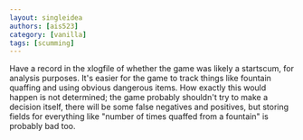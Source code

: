 ```yaml
---
layout: singleidea
authors: [ais523]
category: [vanilla]
tags: [scumming]
---
```

Have a record in the xlogfile of whether the game was likely a startscum, for analysis purposes. It's easier for the game to track things like fountain quaffing and using obvious dangerous items. How exactly this would happen is not determined; the game probably shouldn't try to make a decision itself, there will be some false negatives and positives, but storing fields for everything like "number of times quaffed from a fountain" is probably bad too.
